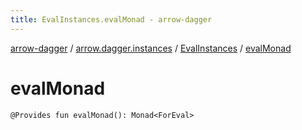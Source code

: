 ```yaml
---
title: EvalInstances.evalMonad - arrow-dagger
---
```


[arrow-dagger](../../index.html) / [arrow.dagger.instances](../index.html) / [EvalInstances](index.html) / [evalMonad](./eval-monad.html)

# evalMonad

`@Provides fun evalMonad(): Monad<ForEval>`